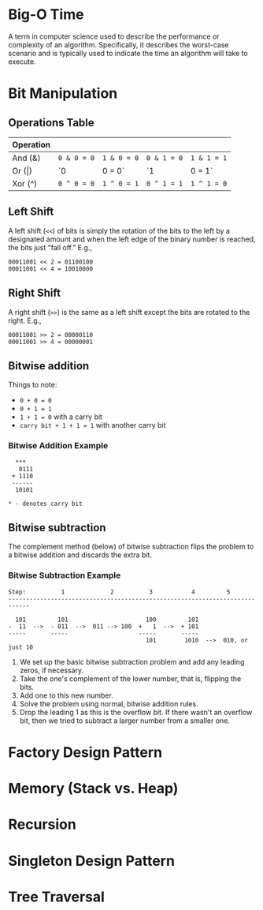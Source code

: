 # Big-O Time

A term in computer science used to describe the performance or complexity of an algorithm.  Specifically, it describes the worst-case scenario and is typically used to indicate the time an algorithm will take to execute.

# Bit Manipulation

## Operations Table

| Operation |              |              |              |              |
|:----------|:-------------|:-------------|:-------------|:-------------|
| And (&)   | `0 & 0 = 0`  | `1 & 0 = 0`  | `0 & 1 = 0`  | `1 & 1 = 1`  |
| Or (\|)   | `0 | 0 = 0`  | `1 | 0 = 1`  | `0 | 1 = 1`  | `1 | 1 = 1`  |
| Xor (^)   | `0 ^ 0 = 0`  | `1 ^ 0 = 1`  | `0 ^ 1 = 1`  | `1 ^ 1 = 0`  |

## Left Shift

A left shift (`<<`) of bits is simply the rotation of the bits to the left by a designated amount and when the left edge of the binary number is reached, the bits just "fall off."  E.g.,

```
00011001 << 2 = 01100100
00011001 << 4 = 10010000
```

## Right Shift

A right shift (`>>`) is the same as a left shift except the bits are rotated to the right.  E.g.,

```
00011001 >> 2 = 00000110
00011001 >> 4 = 00000001
```

## Bitwise addition

Things to note:

* `0 + 0 = 0`
* `0 + 1 = 1`
* `1 + 1 = 0` with a carry bit
* `carry bit + 1 + 1 = 1` with another carry bit

### Bitwise Addition Example

```
  ***
   0111
 + 1110
 ------
  10101

* - denotes carry bit
```

## Bitwise subtraction

The complement method (below) of bitwise subtraction flips the problem to a bitwise addition and discards the extra bit.

### Bitwise Subtraction Example

```
Step:          1             2          3           4         5
----------------------------------------------------------------------------

  101         101                      100         101
-  11  -->  - 011  -->  011 --> 100  +   1  -->  + 101
-----       -----                    -----       -----
                                       101        1010  -->  010, or just 10
```

1. We set up the basic bitwise subtraction problem and add any leading zeros, if necessary.
2. Take the one's complement of the lower number, that is, flipping the bits.
3. Add one to this new number.
4. Solve the problem using normal, bitwise addition rules.
5. Drop the leading 1 as this is the overflow bit.  If there wasn't an overflow bit, then we tried to subtract a larger number from a smaller one.



# Factory Design Pattern

# Memory (Stack vs. Heap)

# Recursion

# Singleton Design Pattern

# Tree Traversal